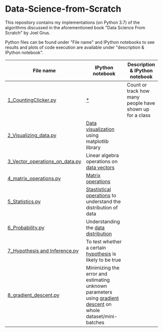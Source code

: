 # Data-Science-from-Scratch
This repository contains my implementations (on Python 3.7) of the algorithms discussed in the aforementioned book "Data Science From Scratch" by Joel Grus.

Python files can be found under "File name" and IPython notebooks to see results and plots of code execution are available under "description & IPython notebook".

| **File name** | **IPython notebook**|**Description & IPython notebook** |
| ------------- | ------------- |------------- |
| [1_CountingClicker.py](https://github.com/RuchikaVermaVaid/Data-Science-from-Scratch/blob/master/CountingClicker.py) | [*](https://github.com/RuchikaVermaVaid/Data-Science-from-Scratch/blob/master/CountingClicker.ipynb)  |Count or track how many people have shown up for a class|
| [2_Visualizing_data.py](https://github.com/RuchikaVermaVaid/Data-Science-from-Scratch/blob/master/Visualizing_data.py) | [Data visualization](https://github.com/RuchikaVermaVaid/Data-Science-from-Scratch/blob/master/Visualizing_data.ipynb) using matplotlib library|
| [3_Vector_operations_on_data.py](https://github.com/RuchikaVermaVaid/Data-Science-from-Scratch/blob/master/Vector_operations_on_data.py) | Linear algebra operations on [data vectors](https://github.com/RuchikaVermaVaid/Data-Science-from-Scratch/blob/master/DataAsVectors.ipynb)|
| [4_matrix_operations.py](https://github.com/RuchikaVermaVaid/Data-Science-from-Scratch/blob/master/matrix_operations.py) | [Matrix operations](https://github.com/RuchikaVermaVaid/Data-Science-from-Scratch/blob/master/Matrix_operations.ipynb)|
| [5_Statistics.py](https://github.com/RuchikaVermaVaid/Data-Science-from-Scratch/blob/master/Statistics.py) | [Stastistical operations](https://github.com/RuchikaVermaVaid/Data-Science-from-Scratch/blob/master/Statistics.ipynb) to understand the distribution of data|
| [6_Probability.py](https://github.com/ruchikavermavaid/Data-Science-from-Scratch-Python/blob/master/Probability.py) | Understanding the [data distribution](https://github.com/ruchikavermavaid/Data-Science-from-Scratch-Python/blob/master/Probability.ipynb)|
| [7_Hypothesis and Inference.py](https://github.com/ruchikavermavaid/Data-Science-from-Scratch-Python/blob/master/Hypothesis_and_Inference.py) | To test whether a certain [hypothesis](https://github.com/ruchikavermavaid/Data-Science-from-Scratch-Python/blob/master/Hypothesis%20and%20inference.ipynb) is likely to be true|
| [8_gradient_descent.py](https://github.com/ruchikaverma-iitg/Data-Science-from-Scratch-Python/blob/master/gradient_descent.py) | Minimizing the error and estimating unknown parameters using [gradient descent](https://github.com/ruchikaverma-iitg/Data-Science-from-Scratch-Python/blob/master/gradient_descent.ipynb) on whole dataset/mini-batches|
